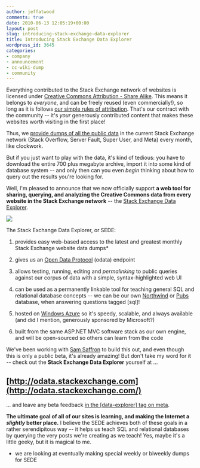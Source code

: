 ```yaml
---
author: jeffatwood
comments: true
date: 2010-06-13 12:05:19+00:00
layout: post
slug: introducing-stack-exchange-data-explorer
title: Introducing Stack Exchange Data Explorer
wordpress_id: 3645
categories:
- company
- announcement
- cc-wiki-dump
- community
---
```



Everything contributed to the Stack Exchange network of websites is licensed under [Creative Commons Attribution - Share Alike](http://creativecommons.org/licenses/by-sa/2.5/). This means it belongs to _everyone_, and can be freely reused (even commercially!), so long as it is follows [our simple rules of attribution](http://blog.stackoverflow.com/2009/06/attribution-required/). That's our contract with the community -- it's _your_ generously contributed content that makes these websites worth visiting in the first place! 



Thus, we [provide dumps of all the public data](http://blog.stackoverflow.com/category/cc-wiki-dump/) in the current Stack Exchange network (Stack Overflow, Server Fault, Super User, and Meta) every month, like clockwork.



But if you just want to play with the data, it's kind of tedious: you have to download the entire 700 plus megabyte archive, import it into some kind of database system -- and only then can you even _begin_ thinking about how to query out the results you're looking for.



Well, I'm pleased to announce that we now officially support **a web tool for sharing, querying, and analyzing the Creative Commons data from every website in the Stack Exchange network** -- the [Stack Exchange Data Explorer](http://odata.stackexchange.com/).



[![](/blog/images/2010-06-13-introducing-stack-exchange-data-explorer/stack-exchange-data-explorer.png)](http://odata.stackexchange.com/)



The Stack Exchange Data Explorer, or SEDE:







  1. provides easy web-based access to the latest and greatest monthly Stack Exchange website data dumps*

  2. gives us an [Open Data Protocol](http://www.odata.org/) (odata) endpoint

  3. allows testing, running, editing and _permalinking_ to public queries against our corpus of data with a simple, syntax-highlighted web UI

  4. can be used as a permanently linkable tool for teaching general SQL and relational database concepts -- we can be our own [Northwind](http://msdn.microsoft.com/en-us/library/aa276825(SQL.80).aspx) or [Pubs](http://msdn.microsoft.com/en-us/library/aa238305(SQL.80).aspx) database, when answering questions tagged [sql]!

  5. hosted on [Windows Azure](http://www.microsoft.com/windowsazure/windowsazure/) so it's speedy, scalable, and always available (and did I mention, generously sponsored by Microsoft?) 

  6. built from the same ASP.NET MVC software stack as our own engine, and will be open-sourced so others can learn from the code




We've been working with [Sam Saffron](http://stackoverflow.com/users/17174/sam-saffron) to build this out, and even though this is only a public beta, it's already amazing! But don't take my word for it -- check out the **Stack Exchange Data Explorer** yourself at ...





## [http://odata.stackexchange.com](http://odata.stackexchange.com/)





... and leave any beta feedback [in the [data-explorer] tag on meta](http://meta.stackoverflow.com/questions/tagged/data-explorer).



**The ultimate goal of all of our sites is learning, and making the Internet a _slightly_ better place.** I believe the SEDE achieves both of these goals in a rather serendipitous way -- it helps us teach SQL and relational databases by querying the very posts we're creating as we teach! Yes, maybe it's a little geeky, but it is magical to me.



* we are looking at eventually making special weekly or biweekly dumps for SEDE

